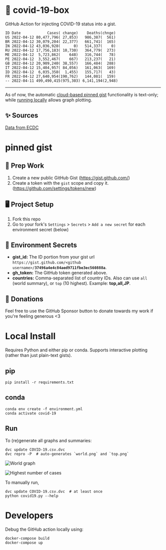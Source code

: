# 🏥 covid-19-box

GitHub Action for injecting COVID-19 status into a gist.

```
ID Date            Cases( change)    Deaths(chnge)
US 2022-04-12 80,477,796( 27,853)   986,387(  561)
BR 2022-04-12 30,079,204( 22,377)   661,741(  165)
IN 2022-04-12 43,036,928(      0)   514,337(    0)
RU 2022-04-12 17,756,183( 10,730)   364,779(  273)
ME 2022-04-12  5,723,862(    648)   316,744(   78)
PE 2022-04-12  3,552,467(    667)   213,237(   21)
GB 2022-04-12 20,909,240( 38,557)   166,484(  288)
IT 2022-04-12 15,404,957( 84,056)   161,063(  169)
ID 2022-04-12  6,035,358(  1,455)   155,717(   43)
FR 2022-04-12 27,640,954(190,762)   144,081(  159)
-- 2022-04-11 499,490,415(975,303) 6,141,194(2,948)
```

---

As of now, the automatic [cloud-based pinned gist](#pinned-gist) functionality is text-only;
while [running locally](#local-install) allows graph plotting.

## ✨ Sources

[Data from ECDC](https://www.ecdc.europa.eu/en/publications-data/download-todays-data-geographic-distribution-covid-19-cases-worldwide)

# pinned gist

## 🎒 Prep Work
1. Create a new public GitHub Gist (https://gist.github.com/)
1. Create a token with the `gist` scope and copy it. (https://github.com/settings/tokens/new)

## 🖥 Project Setup
1. Fork this repo
1. Go to your fork's `Settings` > `Secrets` > `Add a new secret` for each environment secret (below)

## 🤫 Environment Secrets
- **gist_id:** The ID portion from your gist url `https://gist.github.com/<github username>/`**`37496a4e4c84aed9711fbe3ec560888a`**.
- **gh_token:** The GitHub token generated above.
- **countries:** Comma-separated list of country IDs. Also can use `all` (world summary), or `top` (10 highest). Example: **top,all,JP**.

## 💸 Donations

Feel free to use the GitHub Sponsor button to donate towards my work if you're feeling generous <3

# Local Install

Requires Python and either pip or conda. Supports interactive plotting (rather than just plain-text gists).

## pip

```
pip install -r requirements.txt
```

## conda

```
conda env create -f environment.yml
conda activate covid-19
```

## Run

To (re)generate all graphs and summaries:

```
dvc update COVID-19.csv.dvc
dvc repro -P  # auto-generates `world.png` and `top.png`
```

![World graph](world.png)

![Highest number of cases](top.png)

To manually run,

```
dvc update COVID-19.csv.dvc  # at least once
python covid19.py --help
```

# Developers

Debug the GitHub action locally using:

```
docker-compose build
docker-compose up
```
